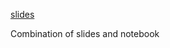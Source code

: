 [slides](https://docs.google.com/a/galvanize.com/presentation/d/1AoYPd40rFaCw0k_ppzjSoPHzPqO4DIhd6Js5ymwUwsk/edit?usp=sharing)

Combination of slides and notebook